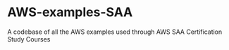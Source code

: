 # AWS-examples-SAA
A codebase of all the AWS examples used through AWS SAA Certification Study Courses
